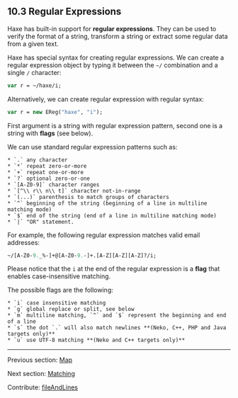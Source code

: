 ## 10.3 Regular Expressions

Haxe has built-in support for **regular expressions**. They can be used to verify the format of a string, transform a string or extract some regular data from a given text.

Haxe has special syntax for creating regular expressions. We can create a regular expression object by typing it between the `~/` combination and a single `/` character:

```haxe
var r = ~/haxe/i;
```

Alternatively, we can create regular expression with regular syntax:

```haxe
var r = new EReg("haxe", "i");
```

First argument is a string with regular expression pattern, second one is a string with **flags** (see below).

We can use standard regular expression patterns such as:


    * `.` any character
    * `*` repeat zero-or-more
    * `+` repeat one-or-more
    * `?` optional zero-or-one
    * `[A-Z0-9]` character ranges
    * `[^\\ r\\ n\\ t]` character not-in-range
    * `(...)` parenthesis to match groups of characters
    * `^` beginning of the string (beginning of a line in multiline matching mode)
    * `$` end of the string (end of a line in multiline matching mode)
    * `|` "OR" statement.



For example, the following regular expression matches valid email addresses:
```haxe
~/[A-Z0-9._%-]+@[A-Z0-9.-]+.[A-Z][A-Z][A-Z]?/i;
```

Please notice that the `i` at the end of the regular expression is a **flag** that enables case-insensitive matching.

The possible flags are the following:


    * `i` case insensitive matching
    * `g` global replace or split, see below
    * `m` multiline matching, `^` and `$` represent the beginning and end of a line
    * `s` the dot `.` will also match newlines **(Neko, C++, PHP and Java targets only)**
    * `u` use UTF-8 matching **(Neko and C++ targets only)**

---

Previous section: [Map](std-Map.md)

Next section: [Matching](std-regex-match.md)

Contribute: [fileAndLines](https://github.com/HaxeFoundation/HaxeManual/blob/master/10-std.tex#L84-84)